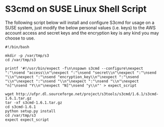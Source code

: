 # S3cmd on SUSE Linux Shell Script	

The following script below will install and configure S3cmd for usage on a SUSE system, just modify the below personal values (i.e. keys) to the AWS account access and secret keys and the encryption key is any kind you may choose to use.

```
#!/bin/bash

mkdir -p /var/tmp/s3
cd /var/tmp/s3

printf '#!/usr/bin/expect -f\n\nspawn s3cmd --configure\nexpect ":"\nsend "access\\n"\nexpect ":"\nsend "secret\\n"\nexpect ":"\nsend "\\n"\nexpect ":"\nsend "encryption_key\\n"\nexpect ":"\nsend "\\n"\nexpect ":"\nsend "\\n"\nexpect ":"\nsend "\\n"\nexpect "n]"\nsend "Y\\n"\nexpect "N]"\nsend "y\\n"' > expect_script

wget http://ufpr.dl.sourceforge.net/project/s3tools/s3cmd/1.6.1/s3cmd-1.6.1.tar.gz
tar -xf s3cmd-1.6.1.tar.gz
cd s3cmd-1.6.1
python setup.py install
cd /var/tmp/s3
expect expect_script
```
